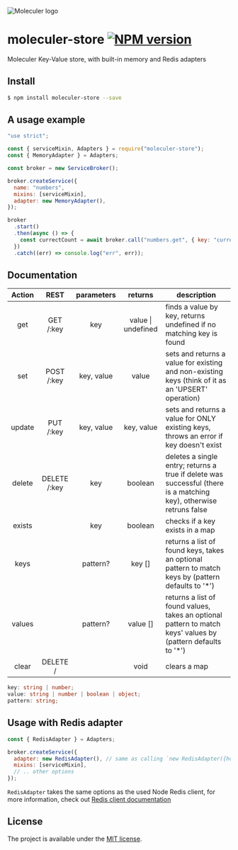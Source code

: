 ![Moleculer logo](http://moleculer.services/images/banner.png)

# moleculer-store [![NPM version](https://img.shields.io/npm/v/moleculer-store.svg)](https://www.npmjs.com/package/moleculer-store)

Moleculer Key-Value store, with built-in memory and Redis adapters

## Install

```bash
$ npm install moleculer-store --save
```

## A usage example

```js
"use strict";

const { serviceMixin, Adapters } = require("moleculer-store");
const { MemoryAdapter } = Adapters;

const broker = new ServiceBroker();

broker.createService({
  name: "numbers",
  mixins: [serviceMixin],
  adapter: new MemoryAdapter(),
});

broker
  .start()
  .then(async () => {
    const currectCount = await broker.call("numbers.get", { key: "currentCount" });
  })
  .catch((err) => console.log("err", err));
```

## Documentation

| Action |     REST     | parameters |      returns       | description                                                                                                        |
| :----: | :----------: | :--------: | :----------------: | ------------------------------------------------------------------------------------------------------------------ |
|  get   |  GET /:key   |    key     | value \| undefined | finds a value by key, returns undefined if no matching key is found                                                |
|  set   |  POST /:key  | key, value |       value        | sets and returns a value for existing and non-existing keys (think of it as an 'UPSERT' operation)                 |
| update |  PUT /:key   | key, value |     key, value     | sets and returns a value for ONLY existing keys, throws an error if key doesn't exist                              |
| delete | DELETE /:key |    key     |      boolean       | deletes a single entry; returns a true if delete was successful (there is a matching key), otherwise retruns false |
| exists |              |    key     |      boolean       | checks if a key exists in a map                                                                                    |
|  keys  |              |  pattern?  |       key []       | returns a list of found keys, takes an optional pattern to match keys by (pattern defaults to '\*')                |
| values |              |  pattern?  |      value []      | returns a list of found values, takes an optional pattern to match keys' values by (pattern defaults to '\*')      |
| clear  |   DELETE /   |            |        void        | clears a map                                                                                                       |

```ts
key: string | number;
value: string | number | boolean | object;
pattern: string;
```

## Usage with Redis adapter

```js
const { RedisAdapter } = Adapters;

broker.createService({
  adapter: new RedisAdapter(), // same as calling `new RedisAdapter({host: "127.0.0.1", port: 6379})`
  mixins: [serviceMixin],
  // .. other options
});
```

`RedisAdapter` takes the same options as the used Node Redis client, for more information, check out [Redis client documentation](https://www.npmjs.com/package/redis)

## License

The project is available under the [MIT license](https://tldrlegal.com/license/mit-license).
